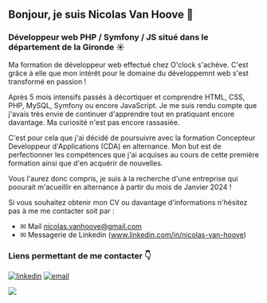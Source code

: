 ## Bonjour, je suis Nicolas Van Hoove 👋 
### Développeur web PHP / Symfony / JS situé dans le département de la Gironde ☀

Ma formation de développeur web effectué chez O'clock s'achève. C'est grâce à elle que mon intérêt pour le domaine du développemnt web s'est transformé en passion ! 

Après 5 mois intensifs passés à décortiquer et comprendre HTML, CSS, PHP, MySQL, Symfony ou encore JavaScript. Je me suis rendu compte que j'avais très envie de continuer d'apprendre tout en pratiquant encore davantage. Ma curiosité n'est pas encore rassasiée. 

C'est pour cela que j'ai décidé de poursuivre avec la formation Concepteur Developpeur d'Applications (CDA) en alternance. Mon but est de perfectionner les compétences que j'ai acquises au cours de cette première formation ainsi que d'en acquérir de nouvelles. 

Vous l'aurez donc compris, je suis à la recherche d'une entreprise qui poourait m'acueillir en alternance à partir du mois de Janvier 2024 ! 

Si vous souhaitez obtenir mon CV ou davantage d'informations n'hésitez pas à me me contacter soit par :
- ✉ Mail nicolas.vanhoove@gmail.com
- ✉ Messagerie de Linkedin (www.linkedin.com/in/nicolas-van-hoove)

### Liens permettant de me contacter 👇 
[![linkedin](https://img.shields.io/badge/linkedin--lightgrey?style=social&logo=linkedin)](www.linkedin.com/in/nicolas-van-hoove)
[![email](https://img.shields.io/badge/email--lightgrey?style=social&logo=gmail)](mailto:nicolas.vanhoove@gmail.com)
 
![](https://github-readme-stats.vercel.app/api/top-langs/?username=NicolasVanHoove&theme=onedark&hide_langs_below=8)

<!--
**NicolasVanHoove/NicolasVanHoove** is a ✨ _special_ ✨ repository because its `README.md` (this file) appears on your GitHub profile.

Here are some ideas to get you started:

- 🔭 I’m currently working on ...
- 🌱 I’m currently learning ...
- 👯 I’m looking to collaborate on ...
- 🤔 I’m looking for help with ...
- 💬 Ask me about ...
- 📫 How to reach me: ...
- 😄 Pronouns: ...
- ⚡ Fun fact: ...
-->
